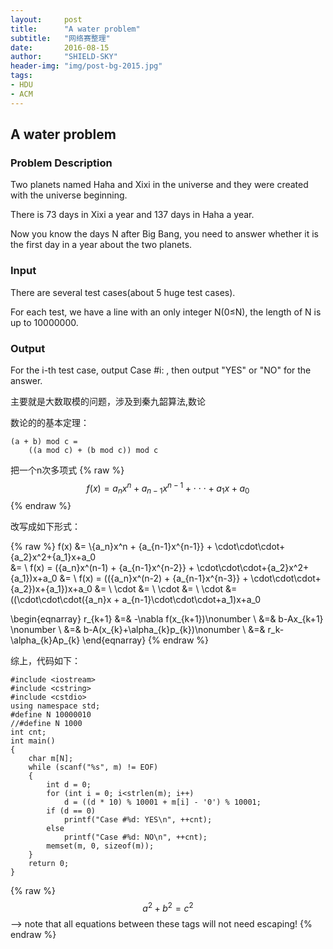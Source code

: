 ```yaml
---
layout:     post
title:      "A water problem"
subtitle:   "网络赛整理"
date:       2016-08-15
author:     "SHIELD-SKY"
header-img: "img/post-bg-2015.jpg"
tags:
- HDU
- ACM
---
```


## A water problem

### Problem Description
Two planets named Haha and Xixi in the universe and they were created with the universe beginning.

There is 73 days in Xixi a year and 137 days in Haha a year. 

Now you know the days N after Big Bang, you need to answer whether it is the first day in a year about the two planets.
### Input
There are several test cases(about 5 huge test cases).

For each test, we have a line with an only integer N(0≤N), the length of N is up to 10000000.
### Output
For the i-th test case, output Case #i: , then output "YES" or "NO" for the answer.

主要就是大数取模的问题，涉及到秦九韶算法,数论

数论的的基本定理：

```
(a + b) mod c = 
	((a mod c) + (b mod c)) mod c
```
把一个n次多项式
{% raw %}
  $$f(x) = {a_n}x^n + {a_{n-1}x^{n-1}} + \cdot\cdot\cdot+{a_1}x+a_0  $$
{% endraw %}

改写成如下形式：

{% raw %}
f(x) &= \\{a_n}x^n + {a_{n-1}x^{n-1}} + \cdot\cdot\cdot+{a_2}x^2+{a_1}x+a_0  
 &= \\ f(x) = ({a_n}x^(n-1) + {a_{n-1}x^{n-2}} + \cdot\cdot\cdot+{a_2}x^2+{a_1})x+a_0 
 &= \\ f(x) = (({a_n}x^(n-2) + {a_{n-1}x^{n-3}} + \cdot\cdot\cdot+{a_2})x+{a_1})x+a_0 
 &= \\ \cdot
 &= \\ \cdot
 &= \\ \cdot
 &= ((\cdot\cdot\cdot({a_n}x + a_{n-1}\cdot\cdot\cdot+a_1)x+a_0
 
 \begin{eqnarray}
     r_{k+1} &=& -\nabla f(x_{k+1})\nonumber \\
             &=& b-Ax_{k+1} \nonumber \\
             &=& b-A(x_{k}+\alpha_{k}p_{k})\nonumber \\
             &=& r_k-\alpha_{k}Ap_{k}
\end{eqnarray}
{% endraw %}


综上，代码如下：


```
#include <iostream>
#include <cstring>
#include <cstdio>
using namespace std;
#define N 10000010
//#define N 1000
int cnt;
int main()
{
	char m[N];
	while (scanf("%s", m) != EOF)
	{
		int d = 0;
		for (int i = 0; i<strlen(m); i++)
			d = ((d * 10) % 10001 + m[i] - '0') % 10001;
		if (d == 0)
			printf("Case #%d: YES\n", ++cnt);
		else
			printf("Case #%d: NO\n", ++cnt);
		memset(m, 0, sizeof(m));
	}
	return 0;
}
```

{% raw %}
  $$a^2 + b^2 = c^2$$ --> note that all equations between these tags will not need escaping! 
 {% endraw %}

